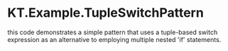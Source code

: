 # KT.Example.TupleSwitchPattern

this code demonstrates a simple pattern that uses a tuple-based switch expression as an alternative to employing multiple nested 'if' statements.
